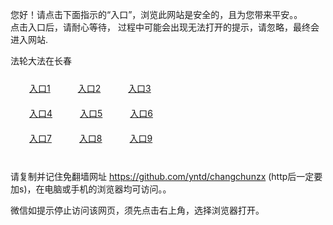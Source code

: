 您好！请点击下面指示的“入口”，浏览此网站是安全的，且为您带来平安。。 <br/>
点击入口后，请耐心等待， 过程中可能会出现无法打开的提示，请忽略，最终会进入网站. </br>

法轮大法在长春<br/>
<div style="padding:10px"><a style="margin:20px" target="_blank" href="https://d2g99e1fjru8rb.cloudfront.net/2Qpsp?gashe" id="ccLink1" rel="nofollow">入口1</a> <a target="_blank" style="margin:20px" href="https://d17qeu6h9pryec.cloudfront.net/2Qpsp?jqfzxak" id="ccLink2" rel="nofollow">入口2</a> <a style="margin:20px" target="_blank" href="https://dzv8e9rev3o5b.cloudfront.net/2Qpsp?djqcoi" id="ccLink3" rel="nofollow">入口3</a></div>

<div style="padding:10px" ><a style="margin:20px" target="_blank" href="https://d2g99e1fjru8rb.cloudfront.net/2Qpsp?gashe" id="ccLink4" rel="nofollow">入口4</a> <a style="margin:20px" href="https://d17qeu6h9pryec.cloudfront.net/2Qpsp?jqfzxak" target="_blank" id="ccLink5" rel="nofollow">入口5</a> <a style="margin:20px" href="https://dzv8e9rev3o5b.cloudfront.net/2Qpsp?djqcoi" target="_blank" id="ccLink6" rel="nofollow">入口6</a></div>

<div style="padding:10px"><a style="margin:20px" target="_blank" href="https://d2g99e1fjru8rb.cloudfront.net/2Qpsp?gashe" id="ccLink7" rel="nofollow">入口7</a> <a style="margin:20px" href="https://d17qeu6h9pryec.cloudfront.net/2Qpsp?jqfzxak" target="_blank" id="ccLink8" rel="nofollow">入口8</a> <a style="margin:20px" target="_blank" href="https://dzv8e9rev3o5b.cloudfront.net/2Qpsp?djqcoi" id="ccLink9" rel="nofollow">入口9</a></div>

<br/>



请复制并记住免翻墙网址 https://github.com/yntd/changchunzx (http后一定要加s)，在电脑或手机的浏览器均可访问。。<br/>

微信如提示停止访问该网页，须先点击右上角，选择浏览器打开。
